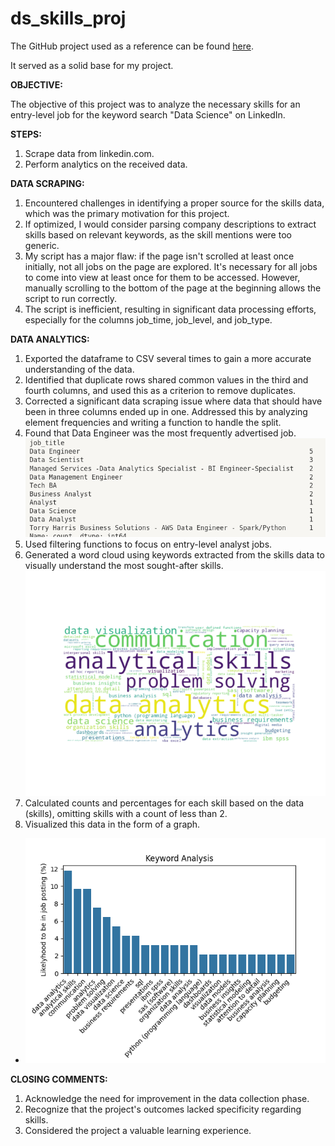 # ds_skills_proj

The GitHub project used as a reference can be found [here](https://github.dev/lukebarousse/Job_Analysis/blob/b9ed4b6109f6439f231a6f1fa9341633b5370f81/LinkedIn.ipynb).

It served as a solid base for my project.

**OBJECTIVE:**

The objective of this project was to analyze the necessary skills for an entry-level job for the keyword search "Data Science" on LinkedIn.

**STEPS:**

1. Scrape data from linkedin.com.
2. Perform analytics on the received data.

**DATA SCRAPING:**

1. Encountered challenges in identifying a proper source for the skills data, which was the primary motivation for this project.
2. If optimized, I would consider parsing company descriptions to extract skills based on relevant keywords, as the skill mentions were too generic.
3. My script has a major flaw: if the page isn't scrolled at least once initially, not all jobs on the page are explored. It's necessary for all jobs to come into view at least once for them to be accessed. However, manually scrolling to the bottom of the page at the beginning allows the script to run correctly.
4. The script is inefficient, resulting in significant data processing efforts, especially for the columns job_time, job_level, and job_type.

**DATA ANALYTICS:**

1. Exported the dataframe to CSV several times to gain a more accurate understanding of the data.
2. Identified that duplicate rows shared common values in the third and fourth columns, and used this as a criterion to remove duplicates.
3. Corrected a significant data scraping issue where data that should have been in three columns ended up in one. Addressed this by analyzing element frequencies and writing a function to handle the split.
4. Found that Data Engineer was the most frequently advertised job.
![Job Frequency](images/job_freq.png)
5. Used filtering functions to focus on entry-level analyst jobs.
6. Generated a word cloud using keywords extracted from the skills data to visually understand the most sought-after skills.
![Word Cloud](images/word_cloud.png)
7. Calculated counts and percentages for each skill based on the data (skills), omitting skills with a count of less than 2.
8. Visualized this data in the form of a graph.
* ![Skills Frequency](images/skills_freq.png)


**CLOSING COMMENTS:**

1. Acknowledge the need for improvement in the data collection phase.
2. Recognize that the project's outcomes lacked specificity regarding skills.
3. Considered the project a valuable learning experience.

